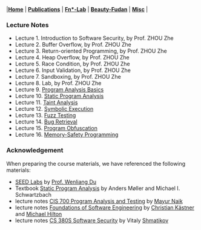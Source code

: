|[<b>Home</b>](https://hxuhack.github.io/) | [<b>Publications</b>](publication/list) | [<b>Fn*-Lab</b>](lab/page) | [<b>Beauty-Fudan</b>](../photo/page) | [<b>Misc</b>](misc/list) |

### Lecture Notes
- Lecture 1. Introduction to Software Security, by Prof. ZHOU Zhe
- Lecture 2. Buffer Overflow, by Prof. ZHOU Zhe
- Lecture 3. Return-oriented Programming, by Prof. ZHOU Zhe
- Lecture 4. Heap Overflow, by Prof. ZHOU Zhe
- Lecture 5. Race Condition, by Prof. ZHOU Zhe
- Lecture 6. Input Validation, by Prof. ZHOU Zhe
- Lecture 7. Sandboxing, by Prof. ZHOU Zhe
- Lecture 8. Lab, by Prof. ZHOU Zhe
- Lecture 9. [Program Analysis Basics](software_sec/Chp06.1-ProgramAnalysis.pptx)
- Lecture 10. [Static Program Analysis](software_sec/Chp06.2-StaticAnalysis.pptx)
- Lecture 11. [Taint Analysis](software_sec/Chp06.3-TaintAnalysis.pptx)
- Lecture 12. [Symbolic Execution](software_sec/Chp06.4-SymbolicExecution.pptx)
- Lecture 13. [Fuzz Testing](software_sec/Chp06.5-FuzzTesting.pptx)
- Lecture 14. [Bug Retrieval](software_sec/Chp06.6-BugSearch.pptx)
- Lecture 15. [Program Obfuscation](software_sec/Chp07.1-Obfuscation.pptx)
- Lecture 16. [Memory-Safety Programming](software_sec/Chp08.1-Rust.pptx)


### Acknowledgement
When preparing the course materials, we have referenced the following materials:
- [SEED Labs](https://seedsecuritylabs.org/index.html) by [Prof. Wenliang Du](http://www.cis.syr.edu/~wedu/)
- Textbook [Static Program Analysis](https://cs.au.dk/~amoeller/spa/) by Anders Møller and Michael I. Schwartzbach
- lecture notes [CIS 700 Program Analysis and Testing](https://www.cis.upenn.edu/~mhnaik/edu/cis700/index.html) by [Mayur Naik](https://www.cis.upenn.edu/~mhnaik/)
- lecture notes [Foundations of Software Engineering](https://www.cs.cmu.edu/~ckaestne/15313/2018/index.html) by [Christian Kästner](http://www.cs.cmu.edu/%7Eckaestne/) and [Michael Hilton](https://www.cs.cmu.edu/%7Emhilton/)
- lecture notes [CS 380S Software Security](http://www.cs.utexas.edu/~shmat/courses/cs380s_fall09/cs380s_notes.html) by Vitaly [Shmatikov](http://www.cs.cornell.edu/~shmat/) 
